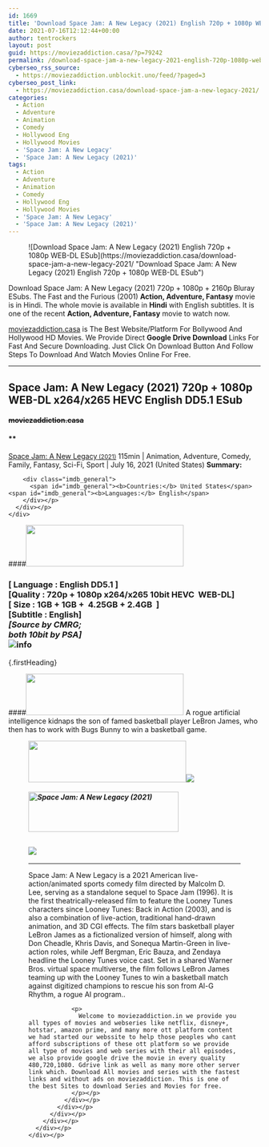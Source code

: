 ```yaml
---
id: 1669
title: 'Download Space Jam: A New Legacy (2021) English 720p + 1080p WEB-DL ESub'
date: 2021-07-16T12:12:44+00:00
author: tentrockers
layout: post
guid: https://moviezaddiction.casa/?p=79242
permalink: /download-space-jam-a-new-legacy-2021-english-720p-1080p-web-dl-esub/
cyberseo_rss_source:
  - https://moviezaddiction.unblockit.uno/feed/?paged=3
cyberseo_post_link:
  - https://moviezaddiction.casa/download-space-jam-a-new-legacy-2021/
categories:
  - Action
  - Adventure
  - Animation
  - Comedy
  - Hollywood Eng
  - Hollywood Movies
  - 'Space Jam: A New Legacy'
  - 'Space Jam: A New Legacy (2021)'
tags:
  - Action
  - Adventure
  - Animation
  - Comedy
  - Hollywood Eng
  - Hollywood Movies
  - 'Space Jam: A New Legacy'
  - 'Space Jam: A New Legacy (2021)'
---
```

<figure class="entry-thumbnail">![Download Space Jam: A New Legacy (2021) English 720p + 1080p WEB-DL ESub](https://moviezaddiction.casa/download-space-jam-a-new-legacy-2021/ "Download Space Jam: A New Legacy (2021) English 720p + 1080p WEB-DL ESub") </figure> 

Download Space Jam: A New Legacy (2021) 720p + 1080p + 2160p Bluray ESubs. The Fast and the Furious (2001) **Action, Adventure, Fantasy** movie is in Hindi. The whole movie is available in **Hindi** with English subtitles. It is one of the recent **Action, Adventure, Fantasy** movie to watch now.

[moviezaddiction.casa](https://moviezaddiction.casa) is The Best Website/Platform For Bollywood And Hollywood HD Movies. We Provide Direct **Google Drive Download** Links For Fast And Secure Downloading. Just Click On Download Button And Follow Steps To Download And Watch Movies Online For Free.

* * *

## <span>Space Jam: A New Legacy (2021) 720p + 1080p WEB-DL x264/x265 HEVC English DD5.1 ESub</span>

#### <span>~~moviezaddiction.casa~~</span>

#### **</p> 

<div class="imdb_container">
  <div>
    <div class="imdb_dark">
      <div class="imdb_right">
        <span id="movie_title"><a href="https://www.imdb.com/title/tt3554046" target="_blank" rel="noopener">Space Jam: A New Legacy<small> (2021)</small></a></span> <span id="genres">115min | Animation, Adventure, Comedy, Family, Fantasy, Sci-Fi, Sport | July 16, 2021 (United States)</span> <span id="summary"><b>Summary: </b></span> </p> 
        
        <div class="imdb_general">
          <span id="imdb_general"><b>Countries:</b> United States</span><span id="imdb_general"><b>Languages:</b> English</span>
        </div></p>
      </div></p>
    </div>
  </div>
</div>

</b></h4> 

####<img loading="lazy" class="aligncenter" src="https:///moviezaddiction.casa/wp-content/uploads/2018/02/Media-Info.png?zoom=0.8099999785423279&resize=315%2C83&ssl=1" srcset="https://moviezaddiction.casa//wp-content/uploads/2018/02/Media-Info.png?zoom=0.8999999761581421&resize=315%2C83&ssl=1" width="315" height="83" /> 

### <span><span><strong>[ Language : English DD5.1</strong>&nbsp;]</span><br /><span>[Quality : 720p + 1080p x264/x265 10bit HEVC&nbsp; WEB-DL]</span><br /><span>[ Size : 1GB + 1GB +&nbsp; 4.25GB + 2.4GB&nbsp; ]</span><br /><span>[Subtitle : English]<br /><em>[Source by CMRG;<br />both 10bit by PSA]</em><br /></span></span><img src="https://i.imgur.com/AusysgD.png" alt="info" usemap="#workmap" /> </p> 

<map name="workmap">
  <area alt="imdb" coords="0,0,80,40" shape="rect" href="https://www.imdb.com/title/tt3554046/" target="_blank" />
  
  <area alt="youtube" coords="100,0,180,40" shape="rect" href="https://www.youtube.com/watch?v=olXYZOsXw_o" target="_blank" />
</map> {.firstHeading}

####<img loading="lazy" class="aligncenter" src="https://moviezaddiction.casa//wp-content/uploads/2018/02/Plot.jpeg?zoom=0.8099999785423279&resize=315%2C83&ssl=1" srcset="https://moviezaddiction.casa//wp-content/uploads/2018/02/Plot.jpeg?zoom=0.8999999761581421&resize=315%2C83&ssl=1" width="315" height="83" /> <span>A rogue artificial intelligence kidnaps the son of famed basketball player LeBron James, who then has to work with Bugs Bunny to win a basketball game.</span>

<div class="wp-block-image">
  <figure class="aligncenter is-resized"><img loading="lazy" class="aligncenter" src="https://i1.wp.com/moviezaddiction.casa/wp-content/uploads/2018/02/Screenshots-Button.png?zoom=0.8099999785423279&resize=315%2C83&ssl=1" srcset="https://moviezaddiction.casa//wp-content/uploads/2018/02/Screenshots-Button.png?zoom=0.8999999761581421&resize=315%2C83&ssl=1" width="315" height="83" /><img src="https://1.bp.blogspot.com/-gKPRTfa35ko/YPF2SfzMa5I/AAAAAAAAEwE/jG2LrlsKjtUxBLKGdPlYDQGFbnJg_0CgQCLcBGAsYHQ/s16000/Space%2BJam%2B-%2Ba%2BNew%2BLegacy%2B%25282021%2529%2B1080p%2BWEB-DL%2Bx264%2BEnglish%2BDDP5.1%2BESubs%2B%255Bwww.MoviezAddiction.casa%255D_s.jpg" /> </p> 
  
  <h4 class="summary_text">
    <em><img loading="lazy" class="aligncenter" src="https://i2.wp.com/moviezaddiction.casa/wp-content/uploads/2018/02/Download-Button-1.png?zoom=0.8099999785423279&resize=300%2C80&ssl=1" srcset="https://i2.wp.com/moviezaddiction.casa/wp-content/uploads/2018/02/Download-Button-1.png?zoom=0.8999999761581421&resize=300%2C80&ssl=1" alt="Space Jam: A New Legacy (2021)" width="300" height="80" /></em>
  </h4>
  
  <h2>
    <img class="aligncenter" src="https://i.imgur.com/Ds7bb.gif" />
  </h2>
  
  <hr />
  
  <div class="mod" data-md="50" data-hveid="250" data-ved="0ahUKEwi-7dnvqo7WAhXLsFQKHTILBKEQkCkI-gEoAzAn">
    <div class="_cgc kno-fb-ctx" data-hveid="251" data-ved="0ahUKEwi-7dnvqo7WAhXLsFQKHTILBKEQziAI-wEoADAn">
      <div class="r-iH9cFH0n0MiE">
        <div class="mod" data-md="50" data-hveid="228" data-ved="0ahUKEwjniJq86tTWAhULK48KHU9mChkQkCkI5AEoBDAh">
          <div class="_cgc kno-fb-ctx" data-hveid="229" data-ved="0ahUKEwjniJq86tTWAhULK48KHU9mChkQziAI5QEoADAh">
            <div class="r-iwKCMzMr_HBQ">
              <div class="overviewContainer ng-star-inserted">
                <p>
                  Space Jam: A New Legacy is a 2021 American live-action/animated sports comedy film directed by Malcolm D. Lee, serving as a standalone sequel to Space Jam (1996). It is the first theatrically-released film to feature the Looney Tunes characters since Looney Tunes: Back in Action (2003), and is also a combination of live-action, traditional hand-drawn animation, and 3D CGI effects. The film stars basketball player LeBron James as a fictionalized version of himself, along with Don Cheadle, Khris Davis, and Sonequa Martin-Green in live-action roles, while Jeff Bergman, Eric Bauza, and Zendaya headline the Looney Tunes voice cast. Set in a shared Warner Bros. virtual space multiverse, the film follows LeBron James teaming up with the Looney Tunes to win a basketball match against digitized champions to rescue his son from Al-G Rhythm, a rogue AI program..
                </p>
                
                <p>
                  Welcome to moviezaddiction.in we provide you all types of movies and webseries like netflix, disney+, hotstar, amazon prime, and many more ott platform content we had started our webssite to help those peoples who cant afford subscriptions of these ott platform so we provide all type of movies and web series with their all episodes, we also provide google drive the movie in every quality 480,720,1080. Gdrive link as well as many more other server link which. Download All movies and series with the fastest links and without ads on moviezaddiction. This is one of the best Sites to download Series and Movies for free.
                </p></p>
              </div></p>
            </div></p>
          </div></p>
        </div></p>
      </div></p>
    </div></p>
  </div></figure>
</div>